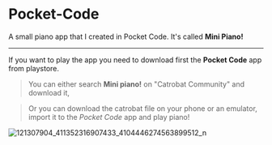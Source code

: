 # Pocket-Code
A small piano app that I created in Pocket Code.
It's called **Mini Piano!**
***
If you want to play the app you need to download first the **Pocket Code** app from playstore.
> You can either search **Mini piano!** on "Catrobat Community" and download it, 

> Or you can download the catrobat file on your phone or an emulator, import it to the *Pocket Code* app and play piano!

![121307904_411352316907433_4104446274563899512_n](https://user-images.githubusercontent.com/57010352/95689166-a2cc2100-0c17-11eb-8cc4-dd64acac7eb5.jpg)
